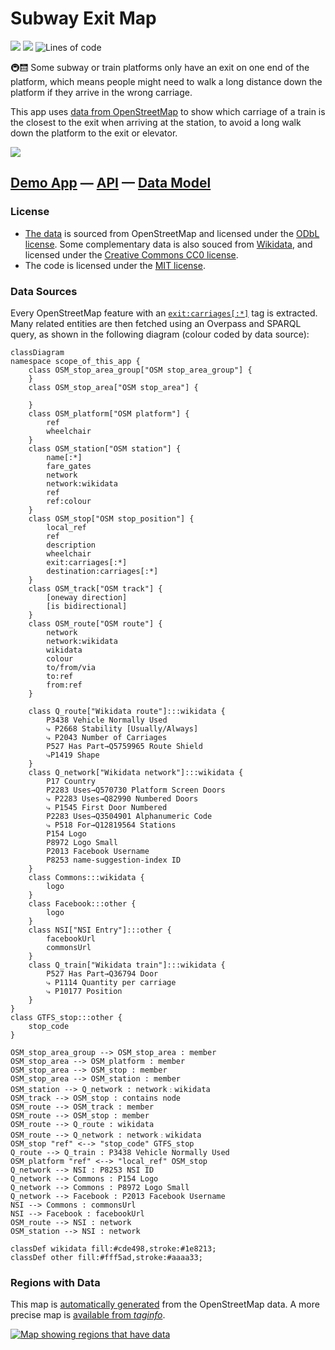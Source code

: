 # Subway Exit Map

![](https://github.com/k-yle/subway-exit-map/actions/workflows/ci.yml/badge.svg)
![](https://github.com/k-yle/subway-exit-map/actions/workflows/cron.yml/badge.svg)
![Lines of code](https://sloc.xyz/github/k-yle/subway-exit-map)

🚇🛗 Some subway or train platforms only have an exit on one end of the platform, which means people might need to walk a long distance down the platform if they arrive in the wrong carriage.

This app uses [data from OpenStreetMap](https://osm.wiki/Key:exit:carriages) to show which carriage of a train is the closest to the exit when arriving at the station, to avoid a long walk down the platform to the exit or elevator.

![](https://upload.wikimedia.org/wikipedia/commons/0/0d/Train_platform_exit_locations_with_destination.png)

## [Demo App](https://exits.to) — [API](https://kyle.kiwi/subway-exit-map/api.json) — [Data Model](https://osm.wiki/Key:exit:carriages)

### License

- [The data](https://kyle.kiwi/subway-exit-map/api.json) is sourced from OpenStreetMap and licensed under the [ODbL license](https://osm.org/copyright). Some complementary data is also souced from [Wikidata](https://wikidata.org), and licensed under the [Creative Commons CC0 license](https://wikidata.org/wiki/Wikidata:Copyright).
- The code is licensed under the [MIT license](./LICENSE).

### Data Sources

Every OpenStreetMap feature with an [`exit:carriages[:*]`](https://osm.wiki/Key:exit:carriages) tag is extracted.
Many related entities are then fetched using an Overpass and SPARQL query, as shown in the following diagram (colour coded by data source):

```mermaid
classDiagram
namespace scope_of_this_app {
    class OSM_stop_area_group["OSM stop_area_group"] {
    }
    class OSM_stop_area["OSM stop_area"] {

    }
    class OSM_platform["OSM platform"] {
        ref
        wheelchair
    }
    class OSM_station["OSM station"] {
        name[:*]
        fare_gates
        network
        network:wikidata
        ref
        ref:colour
    }
    class OSM_stop["OSM stop_position"] {
        local_ref
        ref
        description
        wheelchair
        exit:carriages[:*]
        destination:carriages[:*]
    }
    class OSM_track["OSM track"] {
        [oneway direction]
        [is bidirectional]
    }
    class OSM_route["OSM route"] {
        network
        network:wikidata
        wikidata
        colour
        to/from/via
        to:ref
        from:ref
    }

    class Q_route["Wikidata route"]:::wikidata {
        P3438 Vehicle Normally Used
        ⤷ P2668 Stability [Usually/Always]
        ⤷ P2043 Number of Carriages
        P527 Has Part→Q5759965 Route Shield
        ⤷P1419 Shape
    }
    class Q_network["Wikidata network"]:::wikidata {
        P17 Country
        P2283 Uses→Q570730 Platform Screen Doors
        ⤷ P2283 Uses→Q82990 Numbered Doors
        ⤷ P1545 First Door Numbered
        P2283 Uses→Q3504901 Alphanumeric Code
        ⤷ P518 For→Q12819564 Stations
        P154 Logo
        P8972 Logo Small
        P2013 Facebook Username
        P8253 name-suggestion-index ID
    }
    class Commons:::wikidata {
        logo
    }
    class Facebook:::other {
        logo
    }
    class NSI["NSI Entry"]:::other {
        facebookUrl
        commonsUrl
    }
    class Q_train["Wikidata train"]:::wikidata {
        P527 Has Part→Q36794 Door
        ⤷ P1114 Quantity per carriage
        ⤷ P10177 Position
    }
}
class GTFS_stop:::other {
    stop_code
}

OSM_stop_area_group --> OSM_stop_area : member
OSM_stop_area --> OSM_platform : member
OSM_stop_area --> OSM_stop : member
OSM_stop_area --> OSM_station : member
OSM_station --> Q_network : network﹕wikidata
OSM_track --> OSM_stop : contains node
OSM_route --> OSM_track : member
OSM_route --> OSM_stop : member
OSM_route --> Q_route : wikidata
OSM_route --> Q_network : network﹕wikidata
OSM_stop "ref" <--> "stop_code" GTFS_stop
Q_route --> Q_train : P3438 Vehicle Normally Used
OSM_platform "ref" <--> "local_ref" OSM_stop
Q_network --> NSI : P8253 NSI ID
Q_network --> Commons : P154 Logo
Q_network --> Commons : P8972 Logo Small
Q_network --> Facebook : P2013 Facebook Username
NSI --> Commons : commonsUrl
NSI --> Facebook : facebookUrl
OSM_route --> NSI : network
OSM_station --> NSI : network

classDef wikidata fill:#cde498,stroke:#1e8213;
classDef other fill:#fff5ad,stroke:#aaaa33;
```

### Regions with Data

This map is [automatically generated](./script/build/generateReadmeMap.ts) from the OpenStreetMap data.
A more precise map is [available from _taginfo_](https://taginfo.osm.org/keys/exit:carriages:forward#map).

[![Map showing regions that have data](https://kyle.kiwi/subway-exit-map/map.svg)](https://exits.to)

